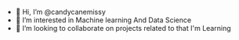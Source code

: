 - 👋 Hi, I’m @candycanemissy
- 👀 I’m interested in Machine learning And Data Science
- 💞️ I’m looking to collaborate on projects related to that I'm Learning


<!---
candycanemissy/candycanemissy is a ✨ special ✨ repository because its `README.md` (this file) appears on your GitHub profile.
You can click the Preview link to take a look at your changes.
--->
